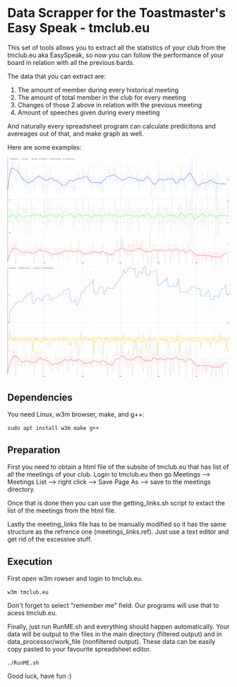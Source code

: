 # Data Scrapper for the Toastmaster's Easy Speak - tmclub.eu

This set of tools allows you to extract all the statistics of your club from the tmclub.eu aka EasySpeak, so now you can follow the performance of your board in relation with all the previous bards.

The data that you can extract are:
<ol>
<li> The amount of member during every historical meeting </li>
<li> The amount of total member in the club for every meeting </li> 
<li> Changes of those 2 above in relation with the previous meeting </li>
<li> Amount of speeches given during every meeting </li>
</ol>

And naturally every spreadsheet program can calculate predicitons and avereages out of that, and make graph as well.

Here are some examples:

<img src="https://github.com/Xses-1/Tools-for-getting-club-stat-Easyspeak.eu/blob/main/pictures/chart1.png">
<br>
<img src="https://github.com/Xses-1/Tools-for-getting-club-stat-Easyspeak.eu/blob/main/pictures/chart2.png">
<br>


## Dependencies

You need Linux, w3m browser, make, and g++:
<br>
```
sudo apt install w3m make g++
```

## Preparation

First you need to obtain a html file of the subsite of tmclub.eu that has list of all the meetings of your club. Login to tmclub.eu then go Meetings --> Meetings List --> right click --> Save Page As --> save to the meetings directory.


Once that is done then you can use the getting_links.sh script to extact the list of the meetings from the html file.

Lastly the meeting_links file has to be manually modified so it has the same structure as the refrence one (meetings_links.ref). Just use a text editor and get rid of the excessive stuff.

## Execution

First open w3m rowser and login to tmclub.eu.

```
w3m tmclub.eu
```

Don't forget to select "remember me" field. Our programs will use that to acess tmclub.eu.


Finally, just run RunME.sh and everything should happen automatically. Your data will be output to the files in the main directory (filtered output) and in data_processor/work_file (nonfiltered output). These data can be easily copy pasted to your favourite spreadsheet editor.
```
./RunME.sh
```



Good luck, have fun :)
